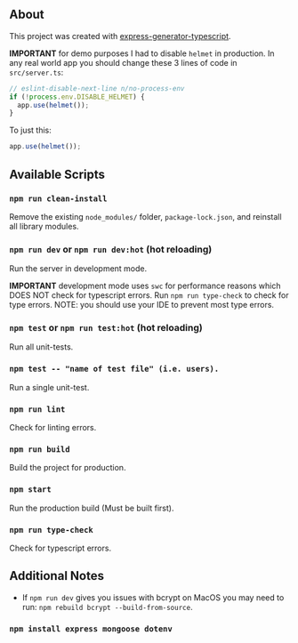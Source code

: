 ## About

This project was created with [express-generator-typescript](https://github.com/seanpmaxwell/express-generator-typescript).

**IMPORTANT** for demo purposes I had to disable `helmet` in production. In any real world app you should change these 3 lines of code in `src/server.ts`:
```ts
// eslint-disable-next-line n/no-process-env
if (!process.env.DISABLE_HELMET) {
  app.use(helmet());
}
```

To just this:
```ts
app.use(helmet());
```


## Available Scripts

### `npm run clean-install`

Remove the existing `node_modules/` folder, `package-lock.json`, and reinstall all library modules.


### `npm run dev` or `npm run dev:hot` (hot reloading)

Run the server in development mode.<br/>

**IMPORTANT** development mode uses `swc` for performance reasons which DOES NOT check for typescript errors. Run `npm run type-check` to check for type errors. NOTE: you should use your IDE to prevent most type errors.


### `npm test` or `npm run test:hot` (hot reloading)

Run all unit-tests.


### `npm test -- "name of test file" (i.e. users).`

Run a single unit-test.


### `npm run lint`

Check for linting errors.


### `npm run build`

Build the project for production.


### `npm start`

Run the production build (Must be built first).


### `npm run type-check`

Check for typescript errors.


## Additional Notes

- If `npm run dev` gives you issues with bcrypt on MacOS you may need to run: `npm rebuild bcrypt --build-from-source`. 

### `npm install express mongoose dotenv`

